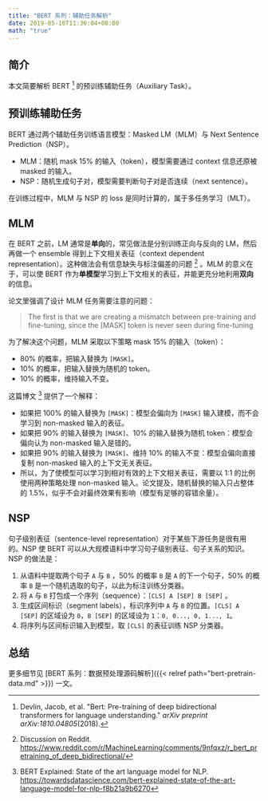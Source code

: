 ```yaml
---
title: "BERT 系列：辅助任务解析"
date: 2019-05-16T11:36:04+08:00
math: "true"
---
```


## 简介

本文简要解析 BERT [^1]  的预训练辅助任务（Auxiliary Task）。



## 预训练辅助任务

BERT 通过两个辅助任务训练语言模型：Masked LM（MLM）与 Next Sentence Prediction（NSP）。

*   MLM：随机 mask 15% 的输入（token），模型需要通过 context 信息还原被 masked 的输入。
*   NSP：随机生成句子对，模型需要判断句子对是否连续（next sentence）。

在训练过程中，MLM 与 NSP 的 loss 是同时计算的，属于多任务学习（MLT）。



## MLM

在 BERT 之前，LM 通常是**单向**的，常见做法是分别训练正向与反向的 LM，然后再做一个 ensemble 得到上下文相关表征（context dependent representation）。这种做法会有信息缺失与标注偏差的问题 [^4] 。MLM 的意义在于，可以使 BERT 作为**单模型**学习到上下文相关的表征，并能更充分地利用**双向**的信息。

论文里强调了设计 MLM 任务需要注意的问题：

>   The first is that we are creating a mismatch between pre-training and fine-tuning, since the [MASK] token is never seen during fine-tuning

为了解决这个问题，MLM 采取以下策略 mask 15% 的输入（token）：

*   80% 的概率，把输入替换为 `[MASK]`。
*   10% 的概率，把输入替换为随机的 token。
*   10% 的概率，维持输入不变。

这篇博文 [^2] 提供了一个解释：

*   如果把 100% 的输入替换为 `[MASK]`：模型会偏向为 `[MASK]` 输入建模，而不会学习到 non-masked 输入的表征。
*   如果把 90% 的输入替换为 `[MASK]`、10% 的输入替换为随机 token：模型会偏向认为 non-masked 输入是错的。
*   如果把 90% 的输入替换为 `[MASK]`、维持 10% 的输入不变：模型会偏向直接复制 non-masked 输入的上下文无关表征。
*   所以，为了使模型可以学习到相对有效的上下文相关表征，需要以 1:1 的比例使用两种策略处理 non-masked 输入。论文提及，随机替换的输入只占整体的 1.5%，似乎不会对最终效果有影响（模型有足够的容错余量）。



## NSP

句子级别表征（sentence-level representation）对于某些下游任务是很有用的。NSP 使 BERT 可以从大规模语料中学习句子级别表征、句子关系的知识。NSP 的做法是：

1.  从语料中提取两个句子 `A` 与 `B` ，50% 的概率 `B` 是 `A` 的下一个句子，50% 的概率 `B` 是一个随机选取的句子，以此为标注训练分类器。
2.  将 `A` 与 `B`  打包成一个序列（sequence）：`[CLS] A [SEP] B [SEP]` 。
3.  生成区间标识（segment labels），标识序列中  `A` 与 `B` 的位置。`[CLS] A [SEP]` 的区域设为 `0`，`B [SEP]` 的区域设为 `1`：`0, 0..., 0, 1..., 1`。
4.  将序列与区间标识输入到模型，取 `[CLS]` 的表征训练 NSP 分类器。



## 总结

更多细节见 [BERT 系列：数据预处理源码解析]({{< relref path="bert-pretrain-data.md" >}}) 一文。



[^1]: Devlin, Jacob, et al. "Bert: Pre-training of deep bidirectional transformers for language understanding." *arXiv preprint arXiv:1810.04805*(2018).
[^2]: BERT Explained: State of the art language model for NLP.  https://towardsdatascience.com/bert-explained-state-of-the-art-language-model-for-nlp-f8b21a9b6270
[^4]: Discussion on Reddit.  https://www.reddit.com/r/MachineLearning/comments/9nfqxz/r_bert_pretraining_of_deep_bidirectional/

